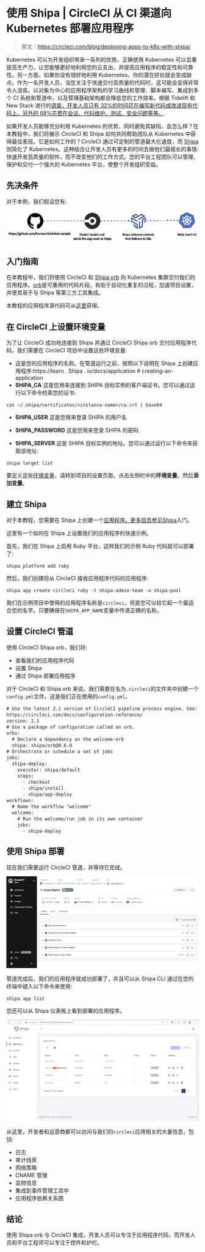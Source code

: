 # 使用 Shipa | CircleCI 从 CI 渠道向 Kubernetes 部署应用程序

> 原文：<https://circleci.com/blog/deploying-apps-to-k8s-with-shipa/>

Kubernetes 可以为开发组织带来一系列的优势。正确使用 Kubernetes 可以显著提高生产力，让您能够更好地利用您的云支出，并提高应用程序的稳定性和可靠性。另一方面，如果你没有很好地利用 Kubernetes，你的潜在好处就会变成缺点。作为一名开发人员，当您关注于快速交付高质量的代码时，这可能会变得非常令人沮丧。以对象为中心的应用程序架构的学习曲线和管理、脚本编写、集成到多个 CI 系统和管道中，以及管理基础架构都会降低您的工作效率。根据 Tidelift 和 New Stack 进行的[调查，开发人员只有 32%的时间花在编写新代码或改进现有代码上。另外的 68%花费在会议、代码维护、测试、安全问题等等。](https://thenewstack.io/how-much-time-do-developers-spend-actually-writing-code/)

如果开发人员能够充分利用 Kubernetes 的优势，同时避免其缺陷，会怎么样？在本教程中，我们将展示 CircleCI 和 Shipa 如何共同帮助团队从 Kubernetes 中获得最佳表现。它是如何工作的？CircleCI 通过可定制的管道最大化速度，而 [Shipa](https://www.shipa.io/) 则简化了 Kubernetes。这种结合让开发人员有更多的时间去做他们最擅长的事情:快速开发高质量的软件，而不改变他们的工作方式。您的平台工程团队可以管理、保护和交付一个强大的 Kubernetes 平台，使整个开发组织受益。

## 先决条件

对于本例，我们假设您有:

![CI pipeline with Shipa](img/3b520f2693466c3ad34ba4219f7b29ba.png)

## 入门指南

在本教程中，我们将使用 CircleCI 和 [Shipa orb](https://circleci.com/developer/orbs/orb/shipa/shipa) 向 Kubernetes 集群交付我们的应用程序。[orb](https://circleci.com/orbs/)是可重用的代码片段，有助于自动化重复的过程，加速项目设置，并使其易于与 Shipa 等第三方工具集成。

本教程的应用程序源代码可从[这里](https://github.com/brunoa19/circleci-sample)获得。

## 在 CircleCI 上设置环境变量

为了让 CircleCI 成功地连接到 Shipa 并通过 CircleCI Shipa orb 交付应用程序代码，我们需要在 CircleCI 项目中设置这些环境变量:

*   这是您的应用程序的名称。在管道运行之前，按照以下说明在 Shipa 上创建应用程序:https://learn . Shipa . io/docs/application # creating-an-application
*   **SHIPA_CA** 这是您用来连接到 SHIPA 目标实例的客户端证书。您可以通过运行以下命令检索您的证书:

```
cat ~/.shipa/certificates/<instance-name>/ca.crt | base64 
```

*   **SHIPA_USER** 这是您用来登录 SHIPA 的用户名

*   **SHIPA_PASSWORD** 这是您用来登录 SHIPA 的密码

*   **SHIPA_SERVER** 这是 SHIPA 目标实例的地址。您可以通过运行以下命令来获取该地址:

```
shipa target list 
```

要定义这些[环境变量](https://circleci.com/docs/env-vars/#setting-an-environment-variable-in-a-project)，请转到项目的设置页面。点击左侧栏中的**环境变量**，然后**添加变量**。

## 建立 Shipa

对于本教程，您需要在 Shipa 上创建一个[应用程序。更多信息参见](https://learn.shipa.io/docs/application#creating-an-application)[Shipa](https://learn.shipa.io/docs/setup)入门。

这里有一个如何在 Shipa 上设置我们的应用程序的快速示例。

首先，我们在 Shipa 上启用 Ruby 平台，这样我们的示例 Ruby 代码就可以部署了:

```
shipa platform add ruby 
```

然后，我们创建将从 CircleCI 接收应用程序代码的应用程序:

```
shipa app create circleci ruby -t shipa-admin-team -o shipa-pool 
```

我们在示例项目中使用的应用程序名称是`circleci`，但是您可以给它起一个最适合您的名字。只要确保在`SHIPA_APP_NAME`变量中传递正确的名称。

## 设置 CircleCI 管道

使用 CircleCI Shipa orb，我们将:

*   查看我们的应用程序代码
*   设置 Shipa
*   通过 Shipa 部署应用程序

对于 CircleCI 和 Shipa orb 来说，我们需要在名为`.circleci`的文件夹中创建一个`config.yml`文件。这是我们正在使用的`config.yml`。

```
# Use the latest 2.1 version of CircleCI pipeline process engine. See: https://circleci.com/docs/configuration-reference/
version: 2.1
# Use a package of configuration called an orb.
orbs:
  # Declare a dependency on the welcome-orb
  shipa: shipa/orb@0.6.0
# Orchestrate or schedule a set of jobs
jobs:
  shipa-deploy:
    executor: shipa/default
    steps:
      - checkout
      - shipa/install
      - shipa/app-deploy
workflows:
  # Name the workflow "welcome"
  welcome:
    # Run the welcome/run job in its own container
    jobs:
      - shipa-deploy 
```

## 使用 Shipa 部署

现在我们需要运行 CircleCI 管道，并等待它完成。

![CircleCI dashboard with shipa-deploy job success](img/3d4d91b9bd0eb9d8f21c580aac6dc18f.png)

管道完成后，我们的应用程序就成功部署了，并且可以从 Shipa CLI 通过在您的终端中键入以下命令来使用:

```
shipa app list 
```

您还可以从 Shipa 仪表板上看到部署的应用程序。

![CircleCI dashboard with shipa-deploy job success](img/5be8a3ded8b43a4970ce462cefdb2514.png)

从这里，开发者和运营商都可以访问与我们的`circleci`应用相关的大量信息，包括:

*   日志
*   审计线索
*   网络策略
*   CNAME 管理
*   监控信息
*   集成到事件管理工具中
*   应用程序依赖关系图

## 结论

使用 Shipa orb 与 CircleCI 集成，开发人员可以专注于应用程序代码，而开发人员和平台工程师可以专注于控件和护栏。